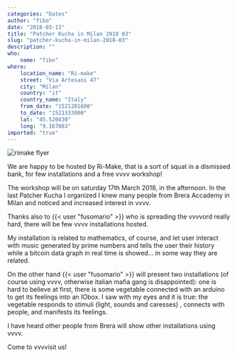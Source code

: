 ```yaml
---
categories: "Dates"
author: "fibo"
date: "2018-03-13"
title: "Patcher Kucha in Milan 2018 03"
slug: "patcher-kucha-in-milan-2018-03"
description: ""
who: 
    name: "fibo"
where: 
    location_name: "Ri-make"
    street: "Via Artesani 47"
    city: "Milan"
    country: "it"
    country_name: "Italy"
    from_date: "1521201600"
    to_date: "1521333000"
    lat: "45.520430"
    long: "9.167083"
imported: "true"
---
```




![rimake flyer](28378709_952251474948271_7318034301074266335_n.jpg) 


We are happy to be hosted by Ri-Make, that is a sort of squat in a dismissed  bank, for few installations and a free vvvv workshop!

The workshop will be on saturday 17th March 2018, in the afternoon. In the last Patcher Kucha I organized I knew many people from Brera Accademy in Milan and noticed and increased interest in vvvv.

Thanks also to {{< user "fusomario" >}} who is spreading the vvvvord really hard, there will be few vvvv installations hosted.

My installation is related to mathematics, of course, and let user interact with music generated by prime numbers and tells the user their history while a bitcoin data graph in real time is showed... in some way they are related.

On the other hand {{< user "fusomario" >}} will present two installations (of course using vvvv, otherwise italian mafia gang is disappointed): one is hard to believe at first, there is some vegetable connected with an arduino to get its feelings into an IObox. I saw with my eyes and it is true: the vegetable responds to stimuli (light, sounds and caresses) , connects with people, and manifests its feelings.

I have heard other people from Brera will show other installations using vvvv.

Come to vvvvisit us!